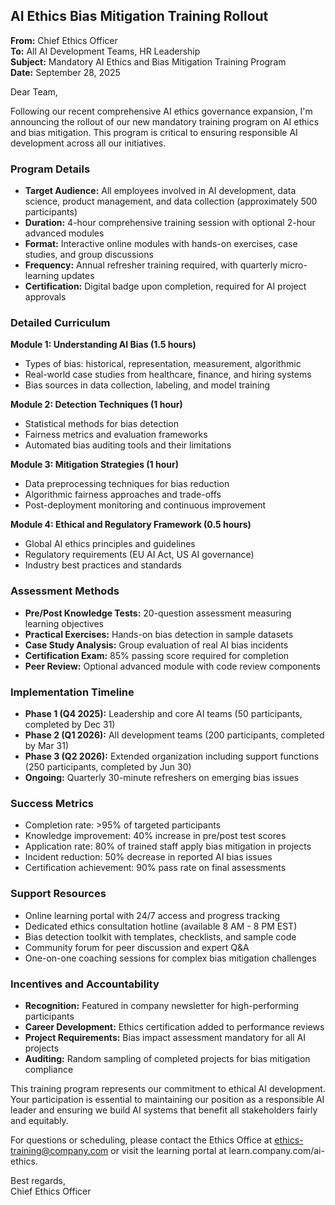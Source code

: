 ## AI Ethics Bias Mitigation Training Rollout

**From:** Chief Ethics Officer  
**To:** All AI Development Teams, HR Leadership  
**Subject:** Mandatory AI Ethics and Bias Mitigation Training Program  
**Date:** September 28, 2025  

Dear Team,

Following our recent comprehensive AI ethics governance expansion, I'm announcing the rollout of our new mandatory training program on AI ethics and bias mitigation. This program is critical to ensuring responsible AI development across all our initiatives.

### Program Details
- **Target Audience:** All employees involved in AI development, data science, product management, and data collection (approximately 500 participants)
- **Duration:** 4-hour comprehensive training session with optional 2-hour advanced modules
- **Format:** Interactive online modules with hands-on exercises, case studies, and group discussions
- **Frequency:** Annual refresher training required, with quarterly micro-learning updates
- **Certification:** Digital badge upon completion, required for AI project approvals

### Detailed Curriculum
**Module 1: Understanding AI Bias (1.5 hours)**
- Types of bias: historical, representation, measurement, algorithmic
- Real-world case studies from healthcare, finance, and hiring systems
- Bias sources in data collection, labeling, and model training

**Module 2: Detection Techniques (1 hour)**
- Statistical methods for bias detection
- Fairness metrics and evaluation frameworks
- Automated bias auditing tools and their limitations

**Module 3: Mitigation Strategies (1 hour)**
- Data preprocessing techniques for bias reduction
- Algorithmic fairness approaches and trade-offs
- Post-deployment monitoring and continuous improvement

**Module 4: Ethical and Regulatory Framework (0.5 hours)**
- Global AI ethics principles and guidelines
- Regulatory requirements (EU AI Act, US AI governance)
- Industry best practices and standards

### Assessment Methods
- **Pre/Post Knowledge Tests:** 20-question assessment measuring learning objectives
- **Practical Exercises:** Hands-on bias detection in sample datasets
- **Case Study Analysis:** Group evaluation of real AI bias incidents
- **Certification Exam:** 85% passing score required for completion
- **Peer Review:** Optional advanced module with code review components

### Implementation Timeline
- **Phase 1 (Q4 2025):** Leadership and core AI teams (50 participants, completed by Dec 31)
- **Phase 2 (Q1 2026):** All development teams (200 participants, completed by Mar 31)
- **Phase 3 (Q2 2026):** Extended organization including support functions (250 participants, completed by Jun 30)
- **Ongoing:** Quarterly 30-minute refreshers on emerging bias issues

### Success Metrics
- Completion rate: >95% of targeted participants
- Knowledge improvement: 40% increase in pre/post test scores
- Application rate: 80% of trained staff apply bias mitigation in projects
- Incident reduction: 50% decrease in reported AI bias issues
- Certification achievement: 90% pass rate on final assessments

### Support Resources
- Online learning portal with 24/7 access and progress tracking
- Dedicated ethics consultation hotline (available 8 AM - 8 PM EST)
- Bias detection toolkit with templates, checklists, and sample code
- Community forum for peer discussion and expert Q&A
- One-on-one coaching sessions for complex bias mitigation challenges

### Incentives and Accountability
- **Recognition:** Featured in company newsletter for high-performing participants
- **Career Development:** Ethics certification added to performance reviews
- **Project Requirements:** Bias impact assessment mandatory for all AI projects
- **Auditing:** Random sampling of completed projects for bias mitigation compliance

This training program represents our commitment to ethical AI development. Your participation is essential to maintaining our position as a responsible AI leader and ensuring we build AI systems that benefit all stakeholders fairly and equitably.

For questions or scheduling, please contact the Ethics Office at ethics-training@company.com or visit the learning portal at learn.company.com/ai-ethics.

Best regards,  
Chief Ethics Officer